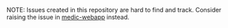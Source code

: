NOTE: Issues created in this repository are hard to find and track. Consider raising the issue in [medic-webapp](https://github.com/medic/medic-webapp) instead.